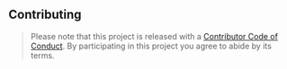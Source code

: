 ## Contributing

> Please note that this project is released with a [Contributor Code of Conduct](code-of-conduct.md). By participating in this project you agree to abide by its terms.